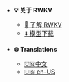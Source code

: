 <!-- _navbar.md -->

* **💡 关于 RWKV**

  * [🔗 了解 RWKV ](https://www.rwkv.com/)
  * [⬇️ 模型下载](https://huggingface.co/BlinkDL/rwkv-5-world)

* **🌐 Translations**
  * [:cn:中文](README.md)
  * [:us: en-US](./en-US/README-en.md)
